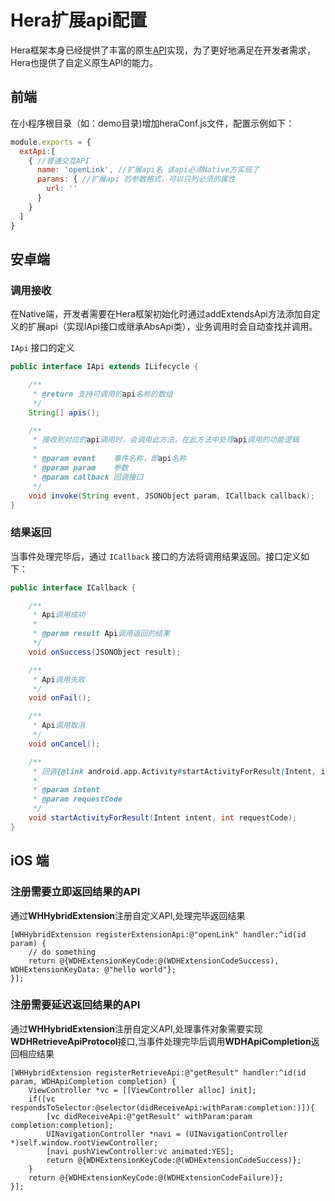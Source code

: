 # Hera扩展api配置

Hera框架本身已经提供了丰富的原生[API](#/others/api-list)实现，为了更好地满足在开发者需求，Hera也提供了自定义原生API的能力。

## 前端

在小程序根目录（如：demo目录)增加heraConf.js文件，配置示例如下：

```javascript
module.exports = {
  extApi:[
    { //普通交互API
      name: 'openLink', //扩展api名 该api必须Native方实现了
      params: { //扩展api 的参数格式，可以只列必须的属性
        url: ''
      }
    }
  ]
}
```

## 安卓端

### 调用接收

在Native端，开发者需要在Hera框架初始化时通过addExtendsApi方法添加自定义的扩展api（实现IApi接口或继承AbsApi类），业务调用时会自动查找并调用。

`IApi` 接口的定义

```java
public interface IApi extends ILifecycle {

    /**
     * @return 支持可调用的api名称的数组
     */
    String[] apis();

    /**
     * 接收到对应的api调用时，会调用此方法，在此方法中处理api调用的功能逻辑
     *
     * @param event    事件名称，即api名称
     * @param param    参数
     * @param callback 回调接口
     */
    void invoke(String event, JSONObject param, ICallback callback);
}
```

### 结果返回

当事件处理完毕后，通过 `ICallback` 接口的方法将调用结果返回。接口定义如下：

```java
public interface ICallback {

    /**
     * Api调用成功
     *
     * @param result Api调用返回的结果
     */
    void onSuccess(JSONObject result);

    /**
     * Api调用失败
     */
    void onFail();

    /**
     * Api调用取消
     */
    void onCancel();

    /**
     * 回调{@link android.app.Activity#startActivityForResult(Intent, int)}方法
     *
     * @param intent
     * @param requestCode
     */
    void startActivityForResult(Intent intent, int requestCode);
}
```

## iOS 端

### 注册需要立即返回结果的API

通过**WHHybridExtension**注册自定义API,处理完毕返回结果

```objc
[WHHybridExtension registerExtensionApi:@"openLink" handler:^id(id param) {
    // do something
    return @{WDHExtensionKeyCode:@(WDHExtensionCodeSuccess), WDHExtensionKeyData: @"hello world"};
}];
```

### 注册需要延迟返回结果的API

通过**WHHybridExtension**注册自定义API,处理事件对象需要实现**WDHRetrieveApiProtocol**接口,当事件处理完毕后调用**WDHApiCompletion**返回相应结果

```objc
[WHHybridExtension registerRetrieveApi:@"getResult" handler:^id(id param, WDHApiCompletion completion) {
    ViewController *vc = [[ViewController alloc] init];
    if([vc respondsToSelector:@selector(didReceiveApi:withParam:completion:)]){
        [vc didReceiveApi:@"getResult" withParam:param completion:completion];
        UINavigationController *navi = (UINavigationController *)self.window.rootViewController;
        [navi pushViewController:vc animated:YES];
        return @{WDHExtensionKeyCode:@(WDHExtensionCodeSuccess)};
    }
    return @{WDHExtensionKeyCode:@(WDHExtensionCodeFailure)};
}];
```
